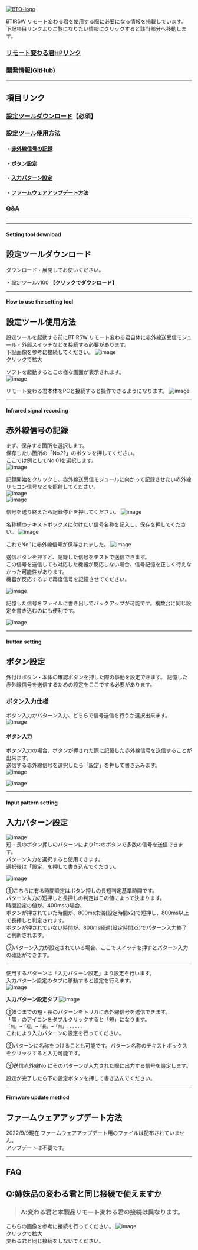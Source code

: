 [![BTO-logo](https://bit-trade-one.co.jp/wp/wp-content/uploads/2022/05/logo.png)](https://bit-trade-one.co.jp/)

BTIRSW リモート変わる君を使用する際に必要になる情報を掲載しています。  
下記項目リンクよりご覧になりたい情報にクリックすると該当部分へ移動します。  

### [リモート変わる君HPリンク](http://bit-trade-one.co.jp/btirsw)
### [開発情報(GitHub)](https://github.com/bit-trade-one/BTIRSW-Remote-KawaruKun)

---

## 項目リンク

### [設定ツールダウンロード](#setting-tool-download)【必須】  

### [設定ツール使用方法](#how-to-use-the-setting-tool)
#### ・[赤外線信号の記録](#infrared-signal-recording)
#### ・[ボタン設定](#button-setting)
#### ・[入力パターン設定](#input-pattern-setting)
#### ・[ファームウェアアップデート方法](#firmware-update-method)

### [Q&A](#faq)

---

---

#### Setting tool download
## 設定ツールダウンロード
ダウンロード・展開してお使いください。

・設定ツールv100 __[【クリックでダウンロード】](https://github.com/bit-trade-one/BTIRSW-Remote-KawaruKun/releases/download/v100/RemoteKawaruKun_v100.zip)__

---

#### How to use the setting tool
## 設定ツール使用方法  

設定ツールを起動する前にBTIRSW リモート変わる君自体に赤外線送受信モジュ―ル・外部スイッチなどを接続する必要があります。  
下記画像を参考に接続してください。
![image](https://user-images.githubusercontent.com/85532743/187631525-4bd1715b-d424-4468-9108-6aa7c5a37a56.png)  
[クリックで拡大](https://user-images.githubusercontent.com/85532743/187631525-4bd1715b-d424-4468-9108-6aa7c5a37a56.png)  

ソフトを起動するとこの様な画面が表示されます。  
![image](https://user-images.githubusercontent.com/85532743/187110138-1d444b2b-8fd2-44cc-a9ff-278468a351cc.png)  

リモート変わる君本体をPCと接続すると操作できるようになります。
![image](https://user-images.githubusercontent.com/85532743/187110314-431bd602-04dc-4e8e-96d4-8b42cb8942ef.png)  

---

#### Infrared signal recording
## 赤外線信号の記録  

まず、保存する箇所を選択します。  
保存したい箇所の「No.??」のボタンを押してください。   
ここでは例としてNo.01を選択します。  
![image](https://user-images.githubusercontent.com/85532743/187111258-c002351b-1b92-4853-9db8-3831d4b6a08e.png)  

記録開始をクリックし、赤外線送受信モジュールに向かって記録させたい赤外線リモコン信号などを照射してください。  
![image](https://user-images.githubusercontent.com/85532743/187110543-50f104f5-7c60-4889-b0ea-3ebc61f76657.png)  
![image](https://user-images.githubusercontent.com/85532743/188371512-e2a6bc9b-7677-41a2-85d3-83843afae0e6.png)


信号を送り終えたら記録停止を押してください。
![image](https://user-images.githubusercontent.com/85532743/187110746-b53b850d-15e3-420f-83aa-0100c79dfa6c.png)  

名称横のテキストボックスに付けたい信号名称を記入し、保存を押してください。
![image](https://user-images.githubusercontent.com/85532743/187605776-8e677cc3-976c-4a5d-968c-80a819e62682.png)    

これでNo.1に赤外線信号が保存されました。
![image](https://user-images.githubusercontent.com/85532743/187111338-308121b8-c327-4241-87cd-a8a7238f21e4.png)  

送信ボタンを押すと、記録した信号をテストで送信できます。  
この信号を送信しても対応した機器が反応しない場合、信号記憶を正しく行えなかった可能性があります。  
機器が反応するまで再度信号を記憶させてください。  
  
![image](https://user-images.githubusercontent.com/85532743/187811703-39ec9739-2427-4b97-b77f-bc9042bf570b.png)  

記憶した信号をファイルに書き出してバックアップが可能です。複数台に同じ設定を書き込むのにも便利です。  
  
![image](https://user-images.githubusercontent.com/85532743/187813520-02428e2b-d0cc-46e0-9e6a-083e89997dfb.png)  


---  

#### button setting
## ボタン設定  

外付けボタン・本体の確認ボタンを押した際の挙動を設定できます。
記憶した赤外線信号を送信するための設定をここでする必要があります。

### ボタン入力仕様

ボタン入力かパターン入力、どちらで信号送信を行うか選択出来ます。
![image](https://user-images.githubusercontent.com/85532743/187604074-49b4b780-5e10-4e56-87b0-b6ad573b4949.png)  

#### ボタン入力 
ボタン入力の場合、ボタンが押された際に記憶した赤外線信号を送信することが出来ます。  
送信する赤外線信号を選択したら「設定」を押して書き込みます。  
![image](https://user-images.githubusercontent.com/85532743/187604833-d115c53e-4558-4940-be51-d04eeb32e4eb.png)  
  
![image](https://user-images.githubusercontent.com/85532743/187604990-6023c72c-64b2-4472-8396-46a1d1427dd9.png)  
  
---
  
#### Input pattern setting
## 入力パターン設定  

![image](https://user-images.githubusercontent.com/85532743/187630098-3f4e6a04-3f83-4236-a7f4-c3fe440e9ab7.png)  
短・長のボタン押しのパターンにより1つのボタンで多数の信号を送信できます。  
パターン入力を選択すると使用できます。  
選択後は「設定」を押して書き込んでください。  

  

![image](https://user-images.githubusercontent.com/85532743/187647396-08d4ef7f-f683-4bb6-bb09-86722f8d43e6.png)  
  
①こちらに有る時間設定はボタン押しの長短判定基準時間です。  
パターン入力の短押しと長押しの判定はこの値によって決まります。  
時間設定の値が、400msの場合、  
ボタンが押されていた時間が、800ms未満(設定時間x2)で短押し、800ms以上で長押しと判定されます。  
ボタンが押されていない時間が、800ms経過(設定時間x2)でパターン入力終了と判断されます。  

②パターン入力が設定されている場合、ここでスイッチを押すとパターン入力の確認ができます。  
  
---
  
使用するパターンは「入力パターン設定」より設定を行います。  
入力パターン設定のタブに移動すると設定を行えます。  
![image](https://user-images.githubusercontent.com/85532743/187607572-d314243a-988a-4321-a9d8-401def4b4e95.png)  
  
__入力パターン設定タブ__
![image](https://user-images.githubusercontent.com/85532743/187610206-00d15ded-200d-492a-a4fb-2b8f42bb6e95.png)  

①6つまでの短・長のパターンをトリガに赤外線信号を送信できます。  
「無」のアイコンをダブルクリックすると「短」になります。  
`「無」→「短」→「長」→「無」...... `  
これにより入力パターンの設定を行ってください。  

②パターンに名称をつけることも可能です。パターン名称のテキストボックスをクリックすると入力可能です。  

③送信赤外線No.にそのパターンが入力された際に出力する信号を設定します。
  
設定が完了したら下の設定ボタンを押して書き込んでください。

---

#### Firmware update method
## ファームウェアアップデート方法  

2022/9/9現在 ファームウェアアップデート用のファイルは配布されていません。  
アップデートは不要です。

---

## FAQ

## Q:姉妹品の変わる君と同じ接続で使えますか



> ### A:変わる君と本製品リモート変わる君の接続は異なります。

こちらの画像を参考に接続を行ってください。
![image](https://user-images.githubusercontent.com/85532743/187631525-4bd1715b-d424-4468-9108-6aa7c5a37a56.png)  
[クリックで拡大](https://user-images.githubusercontent.com/85532743/187631525-4bd1715b-d424-4468-9108-6aa7c5a37a56.png)  
変わる君と同じ接続をしないでください。
